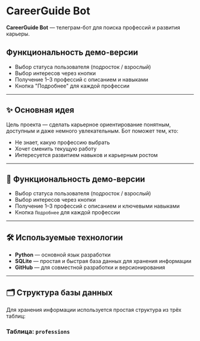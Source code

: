 <h1>CareerGuide Bot</h1>

<p><strong>CareerGuide Bot</strong> — телеграм-бот для поиска профессий и развития карьеры.</p>

<h2>Функциональность демо-версии</h2>
<ul>
  <li>Выбор статуса пользователя (подросток / взрослый)</li>
  <li>Выбор интересов через кнопки</li>
  <li>Получение 1–3 профессий с описанием и навыками</li>
  <li>Кнопка "Подробнее" для каждой профессии</li>
</ul>

<hr>

<h2>✨ Основная идея</h2>

<p>
  Цель проекта — сделать карьерное ориентирование понятным, доступным и даже немного увлекательным.  
  Бот поможет тем, кто:
</p>

<ul>
  <li>Не знает, какую профессию выбрать</li>
  <li>Хочет сменить текущую работу</li>
  <li>Интересуется развитием навыков и карьерным ростом</li>
</ul>

<hr>

<h2>🧠 Функциональность демо-версии</h2>
<ul>
  <li>Выбор статуса пользователя (подросток / взрослый)</li>
  <li>Выбор интересов через кнопки</li>
  <li>Получение 1–3 профессий с описанием и ключевыми навыками</li>
  <li>Кнопка <code>Подробнее</code> для каждой профессии</li>
</ul>

<hr>

<h2>🛠️ Используемые технологии</h2>
<ul>
  <li><strong>Python</strong> — основной язык разработки</li>
  <li><strong>SQLite</strong> — простая и быстрая база данных для хранения информации</li>
  <li><strong>GitHub</strong> — для совместной разработки и версионирования</li>
</ul>

<hr>

<h2>🗂️ Структура базы данных</h2>

<p>Для хранения информации используется простая структура из трёх таблиц:</p>

<h3>Таблица: <code>professions</code></h3>
